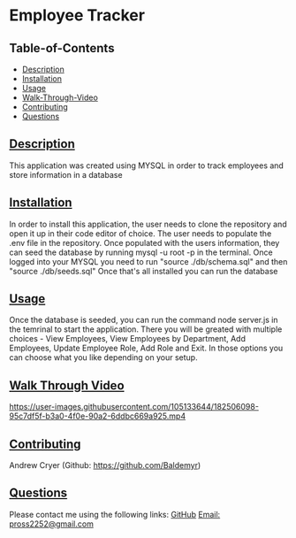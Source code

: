 
# Employee Tracker
    
## Table-of-Contents
* [Description](#description)
* [Installation](#installation)
* [Usage](#usage)
* [Walk-Through-Video](#walk-through-video)
* [Contributing](#contributing)
* [Questions](#questions)
    
## [Description](#table-of-contents)
This application was created using MYSQL in order to track employees and store information in a database
## [Installation](#table-of-contents)
In order to install this application, the user needs to clone the repository and open it up in their code editor of choice. The user needs to populate the .env file in the repository. Once populated with the users information, they can seed the database by running mysql -u root -p in the terminal. Once logged into your MYSQL you need to run "source ./db/schema.sql" and then "source ./db/seeds.sql" Once that's all installed you can run the database 
## [Usage](#table-of-contents)
Once the database is seeded, you can run the command node server.js in the temrinal to start the application. There you will be greated with multiple choices - View Employees, View Employees by Department, Add Employees, Update Employee Role, Add Role and Exit. In those options you can choose what you like depending on your setup.

## [Walk Through Video](#table-of-contents)
https://user-images.githubusercontent.com/105133644/182506098-95c7df5f-b3a0-4f0e-90a2-6ddbc669a925.mp4


    
## [Contributing](#table-of-contents)
Andrew Cryer (Github: https://github.com/Baldemyr)
    
## [Questions](#table-of-contents)
Please contact me using the following links:
[GitHub](https://github.com/SqPR99)
[Email: pross2252@gmail.com](mailto:pross2252@gmail.com)
  
